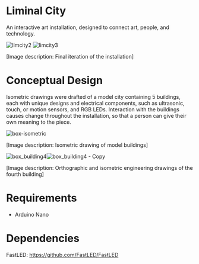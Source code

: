 # Liminal City

An interactive art installation, designed to connect art, people, and technology.

![limcity2](https://user-images.githubusercontent.com/55610111/134188276-8ae5665c-139a-4664-a2ef-16475c66e25b.jpg) 
![limcity3](https://user-images.githubusercontent.com/55610111/134265166-cee21028-71d9-4c14-b293-cc5ced2a91d8.jpg)

[Image description: Final iteration of the installation]


# Conceptual Design

Isometric drawings were drafted of a model city containing 5 buildings, each with unique designs and electrical components, such as ultrasonic, touch, or motion sensors, and RGB LEDs. Interaction with the buildings causes change throughout the installation, so that a person can give their own meaning to the piece.

![box-isometric](https://user-images.githubusercontent.com/55610111/173978945-868812f7-a8b6-4734-b908-074f0e007c2e.png)

[Image description: Isometric drawing of model buildings]


![box_building4](https://user-images.githubusercontent.com/55610111/134189261-0ca93341-2609-474a-8cef-c99cb6a0fead.jpg)![box_building4 - Copy](https://user-images.githubusercontent.com/55610111/134189302-86bf6fc3-abd7-4b57-9712-3125e648b4ae.jpg)

[Image description: Orthographic and isometric engineering drawings of the fourth building]


# Requirements

- Arduino Nano

# Dependencies

FastLED: https://github.com/FastLED/FastLED


